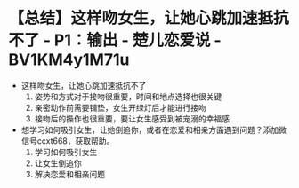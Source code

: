 # 【总结】这样吻女生，让她心跳加速抵抗不了 - P1：输出 - 楚儿恋爱说 - BV1KM4y1M71u

-   这样吻女生，让她心跳加速抵抗不了
    1.  姿势和方式对于接吻很重要，时间和地点选择也很关键
    2.  亲密动作前需要铺垫，女生开绿灯后才能进行接吻
    3.  接吻后的操作也很重要，要让女生感受到被宠溺的幸福感
-   想学习如何吸引女生，让她倒追你，或者在恋爱和相亲方面遇到问题？添加微信号ccxt668，获取帮助。
    1.  学习如何吸引女生
    2.  让女生倒追你
    3.  解决恋爱和相亲问题